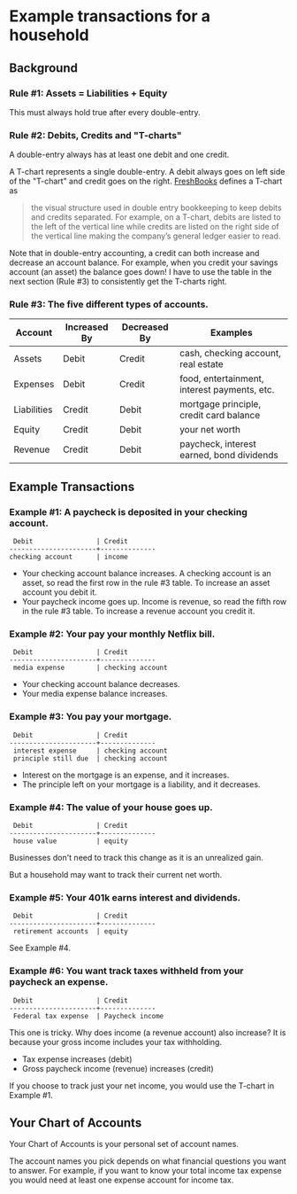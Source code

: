 # Example transactions for a household

## Background

### Rule #1: Assets = Liabilities + Equity

This must always hold true after every double-entry.

### Rule #2: Debits, Credits and "T-charts"

A double-entry always has at least one debit and one credit.

A T-chart represents a single double-entry. 
A debit always goes 
on left side of the "T-chart" 
and credit goes
on the right.
[FreshBooks](https://www.freshbooks.com/hub/accounting/t-accounts)
defines a T-chart as
>
> the visual structure used in double entry bookkeeping to keep
> debits and credits separated. For example, on a T-chart, debits are listed
> to the left of the vertical line while credits are listed on the right side
> of the vertical line making the company’s general ledger easier to read.
>

Note that
in double-entry accounting,
a credit can both increase and 
decrease an account balance.
For example, 
when you credit your savings account
(an asset)
the balance goes down!
I have to use
the table in
the next section (Rule #3)
to consistently 
get the T-charts right.

### Rule #3: The five different types of accounts.

| Account     | Increased By | Decreased By | Examples                                     |
|-------------|--------------|--------------|----------------------------------------------|
| Assets      | Debit        | Credit       | cash, checking account, real estate          |
| Expenses    | Debit        | Credit       | food, entertainment, interest payments, etc. |
| Liabilities | Credit       | Debit        | mortgage principle, credit card balance      |
| Equity      | Credit       | Debit        | your net worth                               |
| Revenue     | Credit       | Debit        | paycheck, interest earned, bond dividends    |



## Example Transactions

### Example #1: A paycheck is deposited in your checking account.

```
 Debit                | Credit
----------------------+--------------
checking account      | income
```

* Your checking account balance increases.  A checking account 
  is an asset, 
  so read 
  the first row 
  in the rule #3 table.  To increase an asset account
  you debit it.
* Your paycheck income goes up.  Income is revenue,
  so read
  the fifth row
  in the rule #3 table. To increase a revenue account
  you credit it.


### Example #2: Your pay your monthly Netflix bill.
```
 Debit                | Credit
----------------------+--------------
 media expense        | checking account
```


* Your checking account balance decreases.
* Your media expense balance increases.

### Example #3: You pay your mortgage.
```
 Debit                | Credit
----------------------+--------------
 interest expense     | checking account
 principle still due  | checking account
```

* Interest on the mortgage is an expense, and it increases.
* The principle left on your mortgage is a liability, and it decreases.


### Example #4: The value of your house goes up.
```
 Debit                | Credit
----------------------+--------------
 house value          | equity
```

Businesses don't need 
to track this change
as it is an unrealized gain.

But a household may
want to track 
their current net worth.


### Example #5: Your 401k earns interest and dividends.
```
 Debit                | Credit
----------------------+--------------
 retirement accounts  | equity
```

See Example #4.

### Example #6: You want track taxes withheld from your paycheck an expense.


```
 Debit                | Credit
----------------------+--------------
 Federal tax expense  | Paycheck income
```

This one is tricky.
Why does income
(a revenue account)
also increase?
It is because your gross income
includes your tax withholding.

* Tax expense increases (debit)
* Gross paycheck income (revenue) increases (credit)

If you choose 
to track just your net income, 
you would use
the T-chart
in Example #1.


## Your Chart of Accounts

Your Chart of Accounts
is your 
personal set of account names.

The account names you pick
depends on what
financial questions
you want to answer.
For example,
if you want
to know your total income tax expense
you would need
at least one expense account
for income tax.

